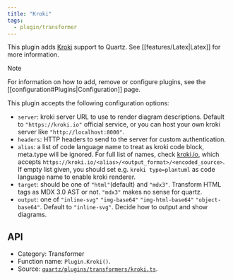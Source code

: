 ```yaml
---
title: "Kroki"
tags:
  - plugin/transformer
---
```


This plugin adds [Kroki](https://kroki.io) support to Quartz. See [[features/Latex|Latex]] for more information.

> [!note]
> For information on how to add, remove or configure plugins, see the [[configuration#Plugins|Configuration]] page.

This plugin accepts the following configuration options:

- `server`: kroki server URL to use to render diagram descriptions. Default to `"https://kroki.io"` official service, or you can host your own kroki server like `"http://localhost:8000"`.
- `headers`: HTTP headers to send to the server for custom authentication.
- `alias`: a list of code language name to treat as kroki code block, meta.type will be ignored. For full list of names, check [kroki.io](https://kroki.io), which accepts `https://kroki.io/<alias>/<output_format>/<encoded_source>`. If empty list given, you should set e.g. `kroki type=plantuml` as code language name to enable kroki renderer.
- `target`: should be one of `"html"`(default) and `"mdx3"`. Transform HTML tags as MDX 3.0 AST or not. `"mdx3"` makes no sense for quartz.
- `output`: one of `"inline-svg"` `"img-base64"` `"img-html-base64"` `"object-base64"`. Default to `"inline-svg"`. Decide how to output and show diagrams.

## API

- Category: Transformer
- Function name: `Plugin.Kroki()`.
- Source: [`quartz/plugins/transformers/kroki.ts`](https://github.com/jackyzha0/quartz/blob/v4/quartz/plugins/transformers/kroki.ts).
